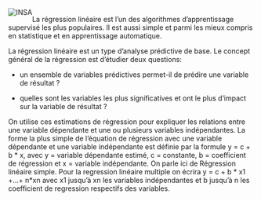 <body><right><a href="https://fr.wikipedia.org/wiki/R%C3%A9gression_lin%C3%A9aire" ><img src="https://upload.wikimedia.org/wikipedia/commons/thumb/0/02/Regression_lineaire_ordonnees.svg/220px-Regression_lineaire_ordonnees.svg.png" style="float:left; max-width: 80px; display: inline" alt="INSA"/></a></right></body>



La régression linéaire est l’un des algorithmes d’apprentissage supervisé les plus populaires. Il est aussi simple et parmi les mieux compris en statistique et en apprentissage automatique.

La régression linéaire est un type d’analyse prédictive de base. Le concept général de la régression est d’étudier deux questions:

  - un ensemble de variables prédictives permet-il de prédire une variable de résultat ?
  
  - quelles sont les variables les plus significatives et ont le plus d’impact sur la variable de résultat ?
  
On utilise ces estimations de régression pour expliquer les relations entre une variable dépendante et une ou plusieurs variables indépendantes. La forme la plus simple de l’équation de régression avec une variable dépendante et une variable indépendante est définie par la formule y = c + b * x, avec y = variable dépendante estimé, c = constante, b = coefficient de régression et x = variable indépendante. On parle ici de Régression linéaire simple. Pour la regression linéaire multiple on écrira y = c + b * x1 +…+ n*xn avec x1 jusqu’à xn les variables indépendantes et b jusqu’à n les coefficient de regression respectifs des variables.
